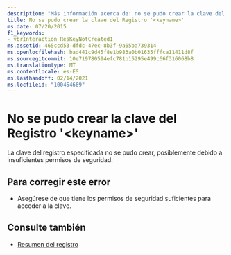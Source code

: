 ```yaml
---
description: "Más información acerca de: no se pudo crear la clave del registro ' <keyname> '"
title: No se pudo crear la clave del Registro '<keyname>'
ms.date: 07/20/2015
f1_keywords:
- vbrInteraction_ResKeyNotCreated1
ms.assetid: 465ccd53-dfdc-47ec-8b3f-9a65ba739314
ms.openlocfilehash: bad441c9d45f8e1b983a0b01635fffca11411d8f
ms.sourcegitcommit: 10e719780594efc781b15295e499c66f316068b8
ms.translationtype: MT
ms.contentlocale: es-ES
ms.lasthandoff: 02/14/2021
ms.locfileid: "100454669"
---
```

# <a name="registry-key-keyname-could-not-be-created"></a>No se pudo crear la clave del Registro '\<keyname>'

La clave del registro especificada no se pudo crear, posiblemente debido a insuficientes permisos de seguridad.  
  
## <a name="to-correct-this-error"></a>Para corregir este error  
  
- Asegúrese de que tiene los permisos de seguridad suficientes para acceder a la clave.  
  
## <a name="see-also"></a>Consulte también

- [Resumen del registro](../language-reference/keywords/registry-summary.md)
